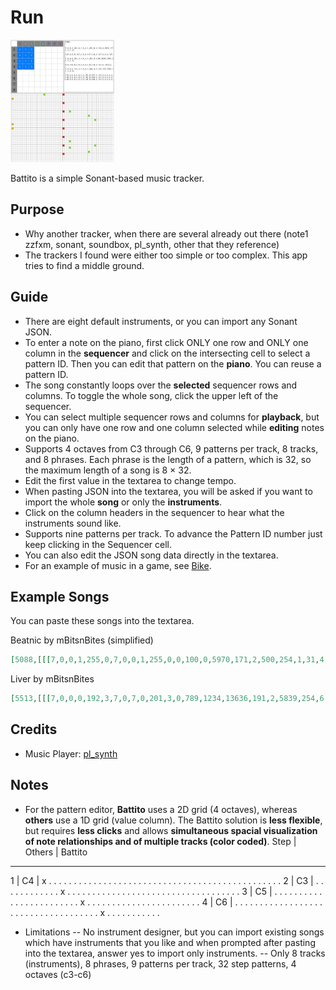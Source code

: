 
<h1><a href="//bacionejs.github.io/battito/index.html" style="text-decoration: none; color: inherit;">Run</a></h1>

<a href="//bacionejs.github.io/battito/index.html" target="_blank">
    <img src="README.jpg" width="33%" />
</a>


Battito is a simple Sonant-based music tracker.

## Purpose
- Why another tracker, when there are several already out there (note1 zzfxm, sonant, soundbox, pl_synth, other that they reference)
- The trackers I found were either too simple or too complex. This app tries to find a middle ground.

## Guide

- There are eight default instruments, or you can import any Sonant JSON.
- To enter a note on the piano, first click ONLY one row and ONLY one column in the **sequencer** and click on the intersecting cell to select a pattern ID. Then you can edit that pattern on the **piano**. You can reuse a pattern ID.
- The song constantly loops over the **selected** sequencer rows and columns. To toggle the whole song, click the upper left of the sequencer.
- You can select multiple sequencer rows and columns for **playback**, but you can only have one row and one column selected while **editing** notes on the piano.
- Supports 4 octaves from C3 through C6, 9 patterns per track, 8 tracks, and 8 phrases. Each phrase is the length of a pattern, which is 32, so the maximum length of a song is 8 × 32.
- Edit the first value in the textarea to change tempo.
- When pasting JSON into the textarea, you will be asked if you want to import the whole **song** or only the **instruments**.
- Click on the column headers in the sequencer to hear what the instruments sound like.
- Supports nine patterns per track. To advance the Pattern ID number just keep clicking in the Sequencer cell.
- You can also edit the JSON song data directly in the textarea.
- For an example of music in a game, see [Bike](https://github.com/bacionejs/bike).

## Example Songs

You can paste these songs into the textarea.

Beatnic by mBitsnBites (simplified)

```json
[5088,[[[7,0,0,1,255,0,7,0,0,1,255,0,0,100,0,5970,171,2,500,254,1,31,4,21],[1,1,1,1],[[147,0,0,0,147,0,0,0,147,0,0,0,147,0,0,0,147,0,0,0,147,0,0,0,147,0,0,0,147]]],[[7,0,0,0,255,2,7,0,4,0,255,2,0,88,2000,7505,255,2,3144,51,6,60,4,64,0,1,7,179],[1,1,1,1],[[0,0,123,0,0,0,0,0,0,0,0,0,0,0,123,0,123]]],[[7,0,0,0,192,2,7,0,0,0,201,3,0,100,150,7505,191,2,5839,254,6,121,6,147,0,1,6,195],[1,1,2,3],[[135,0,0,0,0,0,0,0,159,0,157,0,159,0,0,0,0,0,0,0,0,0,0,0,147,154,0,159],[138,0,0,0,0,0,0,0,150,0,159,0,162,0,0,0,0,0,0,0,0,0,150,0,162,150,0,159],[149,0,0,0,0,0,0,0,149,0,150,0,154,0,0,0,0,0,0,0,0,0,0,0,147,157,0,159]]]]]
```

Liver by mBitsnBites

```json
[5513,[[[7,0,0,0,192,3,7,0,7,0,201,3,0,789,1234,13636,191,2,5839,254,6,121,6,147,0,1,6,195],[1,2,0,0,1,2,1,2],[[154,0,154,0,152,0,147,0,0,0,0,0,0,0,0,0,154,0,154,0,152,0,157,0,0,0,156],[154,0,154,0,152,0,147,0,0,0,0,0,0,0,0,0,154,0,154,0,152,0,157,0,0,0,159]]],[[7,0,0,0,255,2,8,0,18,1,191,2,0,3997,56363,100000,255,2,392,255,8,69,5,67,0,1,4,57,3],[1,2,1,2,1,2,1,2],[[130],[123]]],[[8,0,0,0,0,0,8,0,0,0,0,0,60,50,419,4607,130,1,10332,120,4,16,5,108,0,0,5,187],[0,0,0,0,1,1],[[0,0,147,0,0,0,147,147,0,0,147,0,0,147,0,147,0,0,147,0,0,0,147,147,0,0,147,0,0,147,0,147]]],[[7,0,0,1,255,0,7,0,0,1,255,0,0,50,150,4800,200,2,600,254],[1,1,1,1,1,1],[[147,0,0,0,0,0,0,0,147,0,0,0,0,0,0,0,147,0,0,0,0,0,0,0,147]]],[[7,0,0,0,255,2,7,0,9,0,154,2,0,2418,1075,10614,240,3,2962,255,6,117,3,73,0,1,5,124],[0,0,0,0,1,2,1,2],[[154,0,154,0,152,0,147,0,0,0,0,0,0,0,0,0,154,0,154,0,152,0,157,0,0,0,156],[154,0,154,0,152,0,147,0,0,0,0,0,0,0,0,0,154,0,147,0,152,0,157,0,0,0,159]]],[[7,0,0,0,192,1,6,0,9,0,192,1,0,137,2000,4611,192,1,982,89,6,25,6,77,0,1,3,69],[1,2,1,3,1,3],[[130,0,130,0,142,0,130,130,0,142,130,0,142,0,130,0,130,0,130,0,142,0,130,130,0,142,130,0,142,0,130],[123,0,123,0,135,0,123,123,0,135,123,0,135,0,123,0,123,0,123,0,135,0,123,123,0,135,123,0,135,0,123],[135,0,135,0,147,0,135,135,0,147,135,0,147,0,135,0,135,0,135,0,147,0,135,135,0,147,135,0,147,0,135]]],[[7,0,0,0,255,3,8,0,0,0,255,0,127,22,88,3997,255,3,4067,234,4,33,2,84,0,1,3,28],[0,0,1,2,1,2,1,3],[[0,0,142,0,154,0,0,0,142,0,0,0,154,0,0,0,0,0,142,0,154,0,0,0,142,0,0,0,154],[0,0,147,0,154,0,0,0,147,0,0,0,154,0,0,0,0,0,147,0,154,0,147,0,0,0,154,0,0,0,154],[0,0,147,0,154,0,0,0,147,0,0,0,154,0,0,0,0,0,147,0,154,0,0,0,147]]],[[8,0,0,0,0,0,8,0,0,0,0,0,255,140347,9216,133417,208,2,2500,16,2,157,8,207,0,1,2,51],[0,0,1,1,1,1,1,1],[[147]]]]]
```



## Credits
- Music Player: [pl_synth](https://github.com/phoboslab/pl_synth)



## Notes

- For the pattern editor, **Battito** uses a 2D grid (4 octaves), whereas **others** use a 1D grid (value column). The Battito solution is **less flexible**, but requires **less clicks** and allows **simultaneous spacial visualization of note relationships and of multiple tracks (color coded)**. 
Step | Others | Battito
-------------------------------------------------
1    | C4       | x . . . . . . . . . . . . . . . . . . . . . . . . . . . . . . . . . . . . . . . . . . . . . . . 
2    | C3       | . . . . . . . . . . . . x . . . . . . . . . . . . . . . . . . . . . . . . . . . . . . . . . . . 
3    | C5       | . . . . . . . . . . . . . . . . . . . . . . . . x . . . . . . . . . . . . . . . . . . . . . . . 
4    | C6       | . . . . . . . . . . . . . . . . . . . . . . . . . . . . . . . . . . . . x . . . . . . . . . . . 





- Limitations
-- No instrument designer, but you can import existing songs which have instruments that you like and when prompted after pasting into the textarea, answer yes to import only instruments.
-- Only 8 tracks (instruments), 8 phrases, 9 patterns per track, 32 step patterns, 4 octaves (c3-c6)


